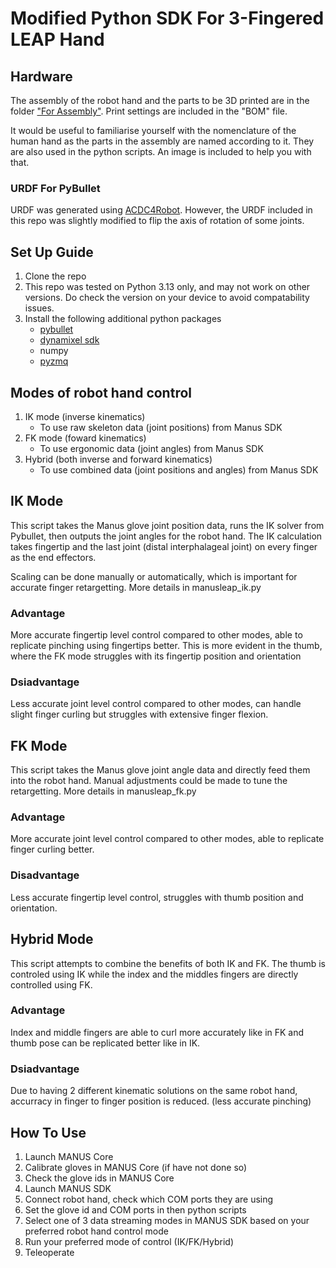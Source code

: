 # Modified Python SDK For 3-Fingered LEAP Hand 

## Hardware
The assembly of the robot hand and the parts to be 3D printed are in the folder ["For Assembly"](https://drive.google.com/drive/folders/11GmIZTVYdWAc8Pl7cqzY3sA_pOkUi0e-?usp=sharing). Print settings are included in the "BOM" file.   

It would be useful to familiarise yourself with the nomenclature of the human hand as the parts in the assembly are named according to it. They are also used in the python scripts. An image is included to help you with that. 

### URDF For PyBullet
URDF was generated using [ACDC4Robot](https://apps.autodesk.com/FUSION/en/Detail/Index?id=5028052292896011577&appLang=en&os=Win64). However, the URDF included in this repo was slightly modified to flip the axis of rotation of some joints. 

## Set Up Guide
1. Clone the repo
2. This repo was tested on Python 3.13 only, and may not work on other versions. Do check the version on your device to avoid compatability issues.
3. Install the following additional python packages
    - [pybullet](https://pypi.org/project/pybullet/)
    - [dynamixel sdk](https://pypi.org/project/dynamixel-sdk/)
    - numpy
    - [pyzmq](https://pypi.org/project/pyzmq/)
## Modes of robot hand control
  1. IK mode (inverse kinematics)
     - To use raw skeleton data (joint positions) from Manus SDK
  2. FK mode (foward kinematics)
     - To use ergonomic data (joint angles) from Manus SDK
  3. Hybrid (both inverse and forward kinematics)
     - To use combined data (joint positions and angles) from Manus SDK

## IK Mode
This script takes the Manus glove joint position data, runs the IK solver from Pybullet, then outputs the joint angles for the robot hand. The IK calculation takes fingertip and the last joint (distal interphalageal joint) on every finger as the end effectors.

Scaling can be done manually or automatically, which is important for accurate finger retargetting. More details in  manusleap_ik.py

### **Advantage**
More accurate fingertip level control compared to other modes, able to replicate pinching using fingertips better. This is more evident in the thumb, where the FK mode struggles with its fingertip position and orientation

### **Dsiadvantage**
Less accurate joint level control compared to other modes, can handle slight finger curling but struggles with extensive finger flexion.

## FK Mode
This script takes the Manus glove joint angle data and directly feed them into the robot hand. Manual adjustments could be made to tune the retargetting. More details in manusleap_fk.py

### **Advantage**
More accurate joint level control compared to other modes, able to replicate finger curling better.
### **Disadvantage**
Less accurate fingertip level control, struggles with thumb position and orientation.

## Hybrid Mode
This script attempts to combine the benefits of both IK and FK. The thumb is controled using IK while the index and the middles fingers are directly controlled using FK. 
### **Advantage**
Index and middle fingers are able to curl more accurately like in FK and thumb pose can be replicated better like in IK. 
### **Dsiadvantage**
Due to having 2 different kinematic solutions on the same robot hand, accurracy in finger to finger position is reduced. (less accurate pinching)


## How To Use
1. Launch MANUS Core
2. Calibrate gloves in MANUS Core (if have not done so)
3. Check the glove ids in MANUS Core
4. Launch MANUS SDK
5. Connect robot hand, check which COM ports they are using
6. Set the glove id and COM ports in then python scripts
7. Select one of 3 data streaming modes in MANUS SDK based on your preferred robot hand control mode
8. Run your preferred mode of control (IK/FK/Hybrid)
9. Teleoperate

